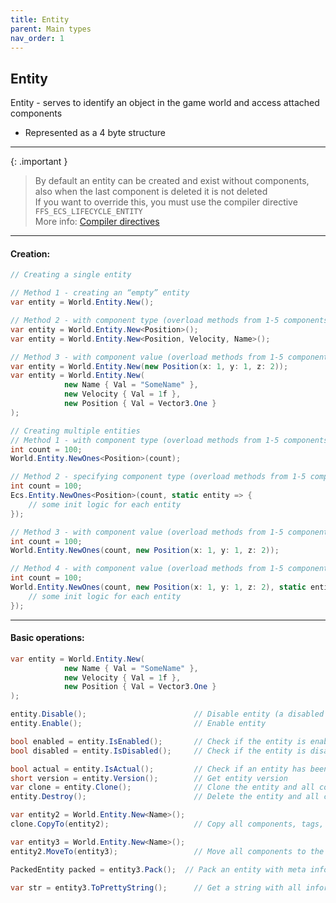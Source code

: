```yaml
---
title: Entity
parent: Main types
nav_order: 1
---
```


## Entity
Entity - serves to identify an object in the game world and access attached components
- Represented as a 4 byte structure

___

{: .important }
> By default an entity can be created and exist without components, also when the last component is deleted it is not deleted  
> If you want to override this, you must use the compiler directive `FFS_ECS_LIFECYCLE_ENTITY`  
> More info: [Compiler directives](../additional-features/compilerdirectives.md)

___

#### Creation:
```csharp
// Creating a single entity

// Method 1 - creating an “empty” entity
var entity = World.Entity.New();

// Method 2 - with component type (overload methods from 1-5 components)
var entity = World.Entity.New<Position>();
var entity = World.Entity.New<Position, Velocity, Name>();

// Method 3 - with component value (overload methods from 1-5 components)
var entity = World.Entity.New(new Position(x: 1, y: 1, z: 2));
var entity = World.Entity.New(
            new Name { Val = "SomeName" },
            new Velocity { Val = 1f },
            new Position { Val = Vector3.One }
);

// Creating multiple entities
// Method 1 - with component type (overload methods from 1-5 components)
int count = 100;
World.Entity.NewOnes<Position>(count);

// Method 2 - specifying component type (overload methods from 1-5 components) + delegate initialization of each entity
int count = 100;
Ecs.Entity.NewOnes<Position>(count, static entity => {
    // some init logic for each entity
});

// Method 3 - with component value (overload methods from 1-5 components)
int count = 100;
World.Entity.NewOnes(count, new Position(x: 1, y: 1, z: 2));

// Method 4 - with component value (overload methods from 1-5 components) + initialization delegate of each entity
int count = 100;
World.Entity.NewOnes(count, new Position(x: 1, y: 1, z: 2), static entity => {
    // some init logic for each entity
});

```
___

#### Basic operations:
```csharp
var entity = World.Entity.New(
            new Name { Val = "SomeName" },
            new Velocity { Val = 1f },
            new Position { Val = Vector3.One }
);

entity.Disable();                        // Disable entity (a disabled entity is not found by default in queries (see Query))
entity.Enable();                         // Enable entity

bool enabled = entity.IsEnabled();       // Check if the entity is enabled in the world
bool disabled = entity.IsDisabled();     // Check if the entity is disabled in the world

bool actual = entity.IsActual();         // Check if an entity has been deleted in the world
short version = entity.Version();        // Get entity version
var clone = entity.Clone();              // Clone the entity and all components, tags, masks
entity.Destroy();                        // Delete the entity and all components, tags, masks

var entity2 = World.Entity.New<Name>();
clone.CopyTo(entity2);                   // Copy all components, tags, masks to the specified entity

var entity3 = World.Entity.New<Name>();
entity2.MoveTo(entity3);                 // Move all components to the specified entity and delete the current entity

PackedEntity packed = entity3.Pack();  // Pack an entity with meta information about the version to be transmitted

var str = entity3.ToPrettyString();      // Get a string with all information about the entity

```